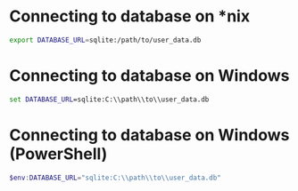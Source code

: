 # Connecting to database on *nix
```bash
export DATABASE_URL=sqlite:/path/to/user_data.db
```

# Connecting to database on Windows
```cmd
set DATABASE_URL=sqlite:C:\\path\\to\\user_data.db
```

# Connecting to database on Windows (PowerShell)
```powershell
$env:DATABASE_URL="sqlite:C:\\path\\to\\user_data.db"
```
